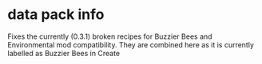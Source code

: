 # data pack info
Fixes the currently (0.3.1) broken recipes for Buzzier Bees and Environmental mod compatibility. They are combined here as it is currently labelled as Buzzier Bees in Create
